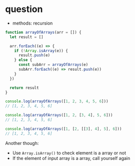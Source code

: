 # question

- methods: recursion

```javascript
function arrayOfArrays(arr = []) {
  let result = []

  arr.forEach((e) => {
    if (!Array.isArray(e)) {
      result.push(e)
    } else {
      const subArr = arrayOfArrays(e)
      subArr.forEach((e) => result.push(e))
    }
  })

  return result
}

console.log(arrayOfArrays([1, 2, 3, 4, 5, 6]))
// [1, 2, 3, 4, 5, 6]

console.log(arrayOfArrays([1, 2, [3, 4], 5, 6]))
// [1, 2, 3, 4, 5, 6]

console.log(arrayOfArrays([1, [2, [[3], 4], 5], 6]))
// [1, 2, 3, 4, 5, 6]
```

Another though:

- Use `Array.isArray()` to check element is a array or not
- If the element of input array is a array, call yourself again
